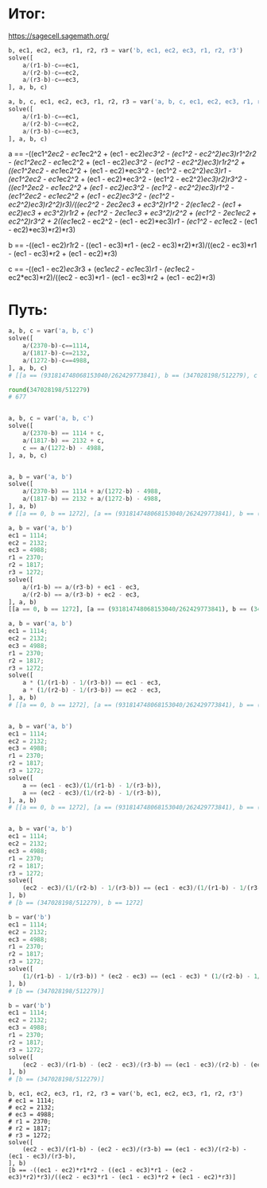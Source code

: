# Итог:
https://sagecell.sagemath.org/
```python
b, ec1, ec2, ec3, r1, r2, r3 = var('b, ec1, ec2, ec3, r1, r2, r3')
solve([
    a/(r1-b)-c==ec1, 
    a/(r2-b)-c==ec2,
    a/(r3-b)-c==ec3,
], a, b, c)

a, b, c, ec1, ec2, ec3, r1, r2, r3 = var('a, b, c, ec1, ec2, ec3, r1, r2, r3')
solve([
    a/(r1-b)-c==ec1, 
    a/(r2-b)-c==ec2,
    a/(r3-b)-c==ec3,
], a, b, c)
```
a == -((ec1^2*ec2 - ec1*ec2^2 + (ec1 - ec2)*ec3^2 - (ec1^2 - ec2^2)*ec3)*r1^2*r2 - (ec1^2*ec2 - ec1*ec2^2 + (ec1 - ec2)*ec3^2 - (ec1^2 - ec2^2)*ec3)*r1*r2^2 + ((ec1^2*ec2 - ec1*ec2^2 + (ec1 - ec2)*ec3^2 - (ec1^2 - ec2^2)*ec3)*r1 - (ec1^2*ec2 - ec1*ec2^2 + (ec1 - ec2)*ec3^2 - (ec1^2 - ec2^2)*ec3)*r2)*r3^2 - ((ec1^2*ec2 - ec1*ec2^2 + (ec1 - ec2)*ec3^2 - (ec1^2 - ec2^2)*ec3)*r1^2 - (ec1^2*ec2 - ec1*ec2^2 + (ec1 - ec2)*ec3^2 - (ec1^2 - ec2^2)*ec3)*r2^2)*r3)/((ec2^2 - 2*ec2*ec3 + ec3^2)*r1^2 - 2*(ec1*ec2 - (ec1 + ec2)*ec3 + ec3^2)*r1*r2 + (ec1^2 - 2*ec1*ec3 + ec3^2)*r2^2 + (ec1^2 - 2*ec1*ec2 + ec2^2)*r3^2 + 2*((ec1*ec2 - ec2^2 - (ec1 - ec2)*ec3)*r1 - (ec1^2 - ec1*ec2 - (ec1 - ec2)*ec3)*r2)*r3)

b == -((ec1 - ec2)*r1*r2 - ((ec1 - ec3)*r1 - (ec2 - ec3)*r2)*r3)/((ec2 - ec3)*r1 - (ec1 - ec3)*r2 + (ec1 - ec2)*r3)

c == -((ec1 - ec2)*ec3*r3 + (ec1*ec2 - ec1*ec3)*r1 - (ec1*ec2 - ec2*ec3)*r2)/((ec2 - ec3)*r1 - (ec1 - ec3)*r2 + (ec1 - ec2)*r3)

# Путь:
```python
a, b, c = var('a, b, c')
solve([
    a/(2370-b)-c==1114, 
    a/(1817-b)-c==2132,
    a/(1272-b)-c==4988,
], a, b, c)
# [[a == (931814748068153040/262429773841), b == (347028198/512279), c == (503988164/512279)]]

round(347028198/512279)
# 677


a, b, c = var('a, b, c')
solve([
    a/(2370-b) == 1114 + c, 
    a/(1817-b) == 2132 + c,
    c == a/(1272-b) - 4988,
], a, b, c)


a, b = var('a, b')
solve([
    a/(2370-b) == 1114 + a/(1272-b) - 4988, 
    a/(1817-b) == 2132 + a/(1272-b) - 4988,
], a, b)
# [[a == 0, b == 1272], [a == (931814748068153040/262429773841), b == (347028198/512279)]]
```
```python
a, b = var('a, b')
ec1 = 1114;
ec2 = 2132;
ec3 = 4988;
r1 = 2370;
r2 = 1817;
r3 = 1272;
solve([
    a/(r1-b) == a/(r3-b) + ec1 - ec3,
    a/(r2-b) == a/(r3-b) + ec2 - ec3,
], a, b)
[[a == 0, b == 1272], [a == (931814748068153040/262429773841), b == (347028198/512279)]]
```
```python
a, b = var('a, b')
ec1 = 1114;
ec2 = 2132;
ec3 = 4988;
r1 = 2370;
r2 = 1817;
r3 = 1272;
solve([
    a * (1/(r1-b) - 1/(r3-b)) == ec1 - ec3,
    a * (1/(r2-b) - 1/(r3-b)) == ec2 - ec3,
], a, b)
# [[a == 0, b == 1272], [a == (931814748068153040/262429773841), b == (347028198/512279)]]


a, b = var('a, b')
ec1 = 1114;
ec2 = 2132;
ec3 = 4988;
r1 = 2370;
r2 = 1817;
r3 = 1272;
solve([
    a == (ec1 - ec3)/(1/(r1-b) - 1/(r3-b)),
    a == (ec2 - ec3)/(1/(r2-b) - 1/(r3-b)),
], a, b)
# [[a == 0, b == 1272], [a == (931814748068153040/262429773841), b == (347028198/512279)]]


a, b = var('a, b')
ec1 = 1114;
ec2 = 2132;
ec3 = 4988;
r1 = 2370;
r2 = 1817;
r3 = 1272;
solve([
    (ec2 - ec3)/(1/(r2-b) - 1/(r3-b)) == (ec1 - ec3)/(1/(r1-b) - 1/(r3-b)),
], b)
# [b == (347028198/512279), b == 1272]
```

```python
b = var('b')
ec1 = 1114;
ec2 = 2132;
ec3 = 4988;
r1 = 2370;
r2 = 1817;
r3 = 1272;
solve([
    (1/(r1-b) - 1/(r3-b)) * (ec2 - ec3) == (ec1 - ec3) * (1/(r2-b) - 1/(r3-b)),
], b)
# [b == (347028198/512279)]
```


```python
b = var('b')
ec1 = 1114;
ec2 = 2132;
ec3 = 4988;
r1 = 2370;
r2 = 1817;
r3 = 1272;
solve([
    (ec2 - ec3)/(r1-b) - (ec2 - ec3)/(r3-b) == (ec1 - ec3)/(r2-b) - (ec1 - ec3)/(r3-b),
], b)
# [b == (347028198/512279)]
```

```
b, ec1, ec2, ec3, r1, r2, r3 = var('b, ec1, ec2, ec3, r1, r2, r3')
# ec1 = 1114;
# ec2 = 2132;
# ec3 = 4988;
# r1 = 2370;
# r2 = 1817;
# r3 = 1272;
solve([
    (ec2 - ec3)/(r1-b) - (ec2 - ec3)/(r3-b) == (ec1 - ec3)/(r2-b) - (ec1 - ec3)/(r3-b),
], b)
[b == -((ec1 - ec2)*r1*r2 - ((ec1 - ec3)*r1 - (ec2 - ec3)*r2)*r3)/((ec2 - ec3)*r1 - (ec1 - ec3)*r2 + (ec1 - ec2)*r3)]
```
